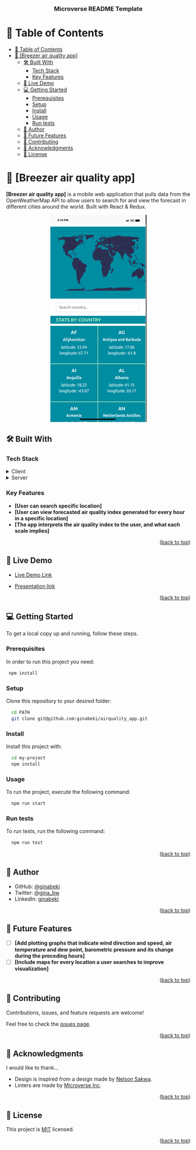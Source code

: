 <a name="readme-top"></a>

<div align="center">
   <h3><b>Microverse README Template</b></h3>

</div>

# 📗 Table of Contents

- [📗 Table of Contents](#-table-of-contents)
- [📖 \[Breezer air quality app\] ](#-breezer-air-quality-app-)
  - [🛠 Built With ](#-built-with-)
    - [Tech Stack ](#tech-stack-)
    - [Key Features ](#key-features-)
  - [🚀 Live Demo ](#-live-demo-)
  - [💻 Getting Started ](#-getting-started-)
    - [Prerequisites](#prerequisites)
    - [Setup](#setup)
    - [Install](#install)
    - [Usage](#usage)
    - [Run tests](#run-tests)
  - [👥 Author ](#-author-)
  - [🔭 Future Features ](#-future-features-)
  - [🤝 Contributing ](#-contributing-)
  - [🙏 Acknowledgments ](#-acknowledgments-)
  - [📝 License ](#-license-)

<!-- PROJECT DESCRIPTION -->

# 📖 [Breezer air quality app] <a name="about-project"></a>

**[Breezer air quality app]** is a mobile web application that pulls data from the OpenWeatherMap API to allow users to search for and view the forecast in different cities around the world. Built with React & Redux.

<div align="center">
 
  <img src="mobile.png" alt="logo"/>
  <br/>
  </div>

## 🛠 Built With <a name="built-with"></a>

### Tech Stack <a name="tech-stack"></a>

<details>
  <summary>Client</summary>
  <ul>
    <li><a href="https://reactjs.org/">React.js</a></li>
  </ul>
</details>

<details>
  <summary>Server</summary>
  <ul>
    <li><a href="https://nodejs.com/">Node.js</a></li>
  </ul>
</details>

<!-- Features -->

### Key Features <a name="key-features"></a>

- **[User can search specific location]**
- **[User can view forecasted air quality index generated for every hour in a specific location]**
- **[The app interprets the air quality index to the user, and what each scale implies]**

<p align="right">(<a href="#readme-top">back to top</a>)</p>

<!-- LIVE DEMO -->

## 🚀 Live Demo <a name="live-demo"></a>

- [Live Demo Link](https://airqualityweather.onrender.com/)

- [Presentation link](https://www.loom.com/share/9a544a1157c747b09767cc708ee44e55) 

<p align="right">(<a href="#readme-top">back to top</a>)</p>

<!-- GETTING STARTED -->

## 💻 Getting Started <a name="getting-started"></a>

To get a local copy up and running, follow these steps.

### Prerequisites

In order to run this project you need:

```sh
 npm install
```

### Setup

Clone this repository to your desired folder:

```sh
  cd PATH
  git clone git@github.com:ginabeki/airquality_app.git
```

### Install

Install this project with:

```sh
  cd my-project
  npm install
```

### Usage

To run the project, execute the following command:

```sh
  npm run start
```

### Run tests

To run tests, run the following command:

```sh
  npm run test
```

<p align="right">(<a href="#readme-top">back to top</a>)</p>

<!-- AUTHORS -->

## 👥 Author <a name="authors"></a>

- GitHub: [@ginabeki](https://github.com/ginabeki)
- Twitter: [@gina_bw](https://twitter.com/_gina_bw)
- LinkedIn: [ginabeki](https://linkedin.com/in/ginabeki)

<p align="right">(<a href="#readme-top">back to top</a>)</p>

<!-- FUTURE FEATURES -->

## 🔭 Future Features <a name="future-features"></a>


- [ ] **[Add plotting graphs that indicate wind direction and speed, air temperature and dew point, barometric pressure and its change during the preceding hours]**
- [ ] **[Include maps for every location a user searches to improve visualization]**

<p align="right">(<a href="#readme-top">back to top</a>)</p>

<!-- CONTRIBUTING -->

## 🤝 Contributing <a name="contributing"></a>

Contributions, issues, and feature requests are welcome!

Feel free to check the [issues page](https://github.com/ginabeki/airquality_app/issues).

<p align="right">(<a href="#readme-top">back to top</a>)</p>

<!-- SUPPORT -->
## 🙏 Acknowledgments <a name="acknowledgements"></a>

I would like to thank...

- Design is inspired from a design made by [Nelson Sakwa](https://www.behance.net/sakwadesignstudio).
- Linters are made by [Microverse Inc](https://github.com/microverseinc).

<p align="right">(<a href="#readme-top">back to top</a>)</p>

<!-- LICENSE -->

## 📝 License <a name="license"></a>

This project is [MIT](./MIT.md) licensed.

<p align="right">(<a href="#readme-top">back to top</a>)</p>
